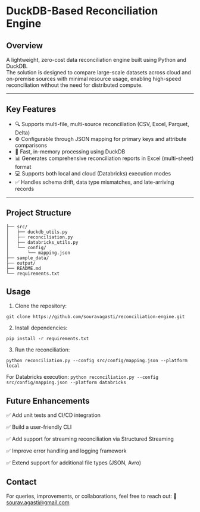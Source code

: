 # DuckDB-Based Reconciliation Engine

## Overview
A lightweight, zero-cost data reconciliation engine built using Python and DuckDB.  
The solution is designed to compare large-scale datasets across cloud and on-premise sources with minimal resource usage, enabling high-speed reconciliation without the need for distributed compute.

---

## Key Features
- 🔍 Supports multi-file, multi-source reconciliation (CSV, Excel, Parquet, Delta)
- ⚙️ Configurable through JSON mapping for primary keys and attribute comparisons
- 🚀 Fast, in-memory processing using DuckDB
- 📊 Generates comprehensive reconciliation reports in Excel (multi-sheet) format
- 💻 Supports both local and cloud (Databricks) execution modes
- ✅ Handles schema drift, data type mismatches, and late-arriving records

---

## Project Structure
```text
├── src/
│   ├── duckdb_utils.py
│   ├── reconciliation.py
│   ├── databricks_utils.py
│   └── config/
│       └── mapping.json
├── sample_data/
├── output/
├── README.md
└── requirements.txt
```

## Usage
1. Clone the repository:
```
git clone https://github.com/souravagasti/reconciliation-engine.git
```
2. Install dependencies:
```
pip install -r requirements.txt
```
3. Run the reconciliation:
```
python reconciliation.py --config src/config/mapping.json --platform local
```
For Databricks execution:
```python reconciliation.py --config src/config/mapping.json --platform databricks```
## Future Enhancements
✅ Add unit tests and CI/CD integration

✅ Build a user-friendly CLI

✅ Add support for streaming reconciliation via Structured Streaming

✅ Improve error handling and logging framework

✅ Extend support for additional file types (JSON, Avro)

## Contact
For queries, improvements, or collaborations, feel free to reach out:
📧 sourav.agasti@gmail.com
